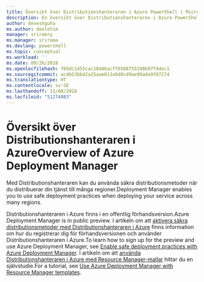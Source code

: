 ```yaml
---
title: Översikt över Distributionshanteraren i Azure PowerShell | Microsoft Docs
description: En översikt över Distributionshanteraren i Azure PowerShell med länkar till installation och konfiguration.
author: deveshguha
ms.author: deoletim
manager: sriramry
ms.manager: srirama
ms.devlang: powershell
ms.topic: conceptual
ms.workload: ''
ms.date: 09/26/2018
ms.openlocfilehash: f69dc1455cac18d46acff6588755198b97f4dec1
ms.sourcegitcommit: ac4b53bb42a25aae013a9d8cd9ae98ada9397274
ms.translationtype: HT
ms.contentlocale: sv-SE
ms.lasthandoff: 11/08/2018
ms.locfileid: "51274083"
---
```

# <a name="overview-of-azure-deployment-manager"></a><span data-ttu-id="85edd-103">Översikt över Distributionshanteraren i Azure</span><span class="sxs-lookup"><span data-stu-id="85edd-103">Overview of Azure Deployment Manager</span></span>

<span data-ttu-id="85edd-104">Med Distributionshanteraren kan du använda säkra distributionsmetoder när du distribuerar din tjänst till många regioner.</span><span class="sxs-lookup"><span data-stu-id="85edd-104">Deployment Manager enables you to use safe deployment practices when deploying your service across many regions.</span></span>

<span data-ttu-id="85edd-105">Distributionshanteraren i Azure finns i en offentlig förhandsversion.</span><span class="sxs-lookup"><span data-stu-id="85edd-105">Azure Deployment Manager is in public preview.</span></span> <span data-ttu-id="85edd-106">I artikeln om att [aktivera säkra distributionsmetoder med Distributionshanteraren i Azure](https://docs.microsoft.com/en-us/azure/azure-resource-manager/deployment-manager-overview) finns information om hur du registrerar dig för förhandsversionen och använder Distributionshanteraren i Azure.</span><span class="sxs-lookup"><span data-stu-id="85edd-106">To learn how to sign up for the preview and use Azure Deployment Manager, see [Enable safe deployment practices with Azure Deployment Manager](https://docs.microsoft.com/en-us/azure/azure-resource-manager/deployment-manager-overview).</span></span> <span data-ttu-id="85edd-107">I artikeln om att [använda Distributionshanteraren i Azure med Resource Manager-mallar](https://docs.microsoft.com/en-us/azure/azure-resource-manager/deployment-manager-tutorial) hittar du en självstudie.</span><span class="sxs-lookup"><span data-stu-id="85edd-107">For a tutorial, see [Use Azure Deployment Manager with Resource Manager templates](https://docs.microsoft.com/en-us/azure/azure-resource-manager/deployment-manager-tutorial).</span></span>